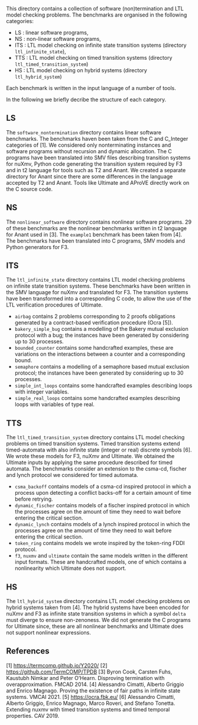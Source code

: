 This directory contains a collection of software (non)termination and LTL model checking problems.
The benchmarks are organised in the following categories:
* LS : linear software programs,
* NS : non-linear software programs,
* ITS : LTL model checking on infinite state transition systems (directory `ltl_infinite_state`),
* TTS : LTL model checking on timed transition systems (directory `ltl_timed_transition_system`)
* HS : LTL model checking on hybrid systems (directory `ltl_hybrid_system`)

Each benchmark is written in the input language of a number of tools.

In the following we briefly decribe the structure of each category.


## LS
The `software_nontermination` directory contains linear software benchmarks.
The benchmarks haven been taken from the C and C_Integer categories of [1].
We considered only nonterminating instances and software programs without recursion and dynamic allocation.
The C programs have been translated into SMV files describing transition systems for nuXmv,
Python code generating the transition system required by F3 and in t2 language for tools such as T2 and Anant.
We created a separate directory for Anant since there are some differences in the language accepted by T2 and Anant.
Tools like Ultimate and AProVE directly work on the C source code.


## NS
The `nonlinear_software` directory contains nonlinear software programs.
29 of these benchmarks are the nonlinear benchmarks written in t2 language for Anant used in [3].
The `example1` benchmark has been taken from [4].
The benchmarks have been translated into C programs, SMV models and Python generators for F3.


## ITS
The `ltl_infinite_state` directory contains LTL model checking problems on infinite state transition systems.
These benchmarks have been written in the SMV language for nuXmv and translated for F3.
The transition systems have been transformed into a corresponding C code, to allow the use of the LTL verification procedures of Ultimate.

* `airbag` contains 2 problems corresponding to 2 proofs obligations generated by a contract-based verification procedure (Ocra [5]).
* `bakery_simple_bug` contains a modelling of the Bakery mutual exclusion protocol with a bug; the instances have been generated by considering up to 30 processes.
* `bounded_counter` contains some handcrafted examples, these are variations on the interactions between a counter and a corresponding bound.
* `semaphore` contains a modelling of a semaphore based mutual exclusion protocol; the instances have been generated by considering up to 30 processes.
* `simple_int_loops` contains some handcrafted examples describing loops with integer variables.
* `simple_real_loops` contains some handcrafted examples describing loops with variables of type real.


## TTS
The `ltl_timed_transition_system` directory contains LTL model checking problems on timed transition systems.
Timed transition systems extend timed-automata with also infinite state (integer or real) discrete symbols [6].
We wrote these models for F3, nuXmv and Ultimate. We obtained the Ultimate inputs by applying the same procedure described for timed automata.
The benchmarks consider an extension to the csma-cd, fischer and lynch protocol we considered for timed automata.
* `csma_backoff` contains models of a csma-cd inspired protocol in which a process upon detecting a conflict backs-off for a certain amount of time before retrying.
* `dynamic_fischer` contains models of a fischer inspired protocol in which the processes agree on the amount of time they need to wait before entering the critical section.
* `dynamic_lynch` contains models of a lynch inspired protocol in which the processes agree on the amount of time they need to wait before entering the critical section.
* `token_ring` contains models we wrote inspired by the token-ring FDDI protocol.
* `f3`, `nuxmv` and `ultimate` contain the same models written in the different input formats. These are handcrafted models, one of which contains a nonlinearity which Ultimate does not support.


## HS
The `ltl_hybrid_system` directory contains LTL model checking problems on hybrid systems taken from [4].
The hybrid systems have been encoded for nuXmv and F3 as infinite state transition systems in which a symbol `delta` must diverge to ensure non-zenoness.
We did not generate the C programs for Ultimate since, these are all nonlinear benchmarks and Ultimate does not support nonlinear expressions.


## References
[1] https://termcomp.github.io/Y2020/
[2] https://github.com/TermCOMP/TPDB
[3] Byron Cook, Carsten Fuhs, Kaustubh Nimkar and Peter O’Hearn. Disproving termination with overapproximation. FMCAD 2014.
[4] Alessandro Cimatti, Alberto Griggio and Enrico Magnago. Proving the existence of fair paths in infinite state systems. VMCAI 2021.
[5] https://ocra.fbk.eu/
[6] Alessandro Cimatti, Alberto Griggio, Enrico Magnago, Marco Roveri, and Stefano Tonetta. Extending nuxmv with timed transition systems and timed temporal properties. CAV 2019.
